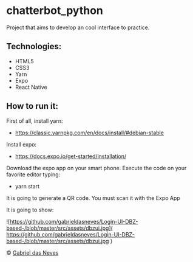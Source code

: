 # chatterbot_python
Project that aims to develop an cool interface to practice.

## Technologies:
- HTML5
- CSS3
- Yarn
- Expo
- React Native

## How to run it:

First of all, install yarn:

- https://classic.yarnpkg.com/en/docs/install/#debian-stable

Install expo:

- https://docs.expo.io/get-started/installation/

Download the expo app on your smart phone. Execute the code on your favorite editor typing:

- yarn start

It is going to generate a QR code. You must scan it with the Expo App

It is going to show:


![https://github.com/gabrieldasneves/Login-UI-DBZ-based-/blob/master/src/assets/dbzui.jpg]( https://github.com/gabrieldasneves/Login-UI-DBZ-based-/blob/master/src/assets/dbzui.jpg )



 © [Gabriel das Neves](https://github.com/gabrieldasneves/Login-UI-DBZ-based-/blob/master/src/assets/dbzui.jpg)
